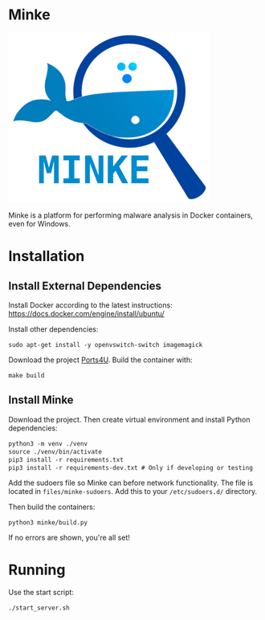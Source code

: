 # Minke

![alt text](files/minke.png)


Minke is a platform for performing malware analysis in Docker containers, even for Windows.


# Installation

## Install External Dependencies

Install Docker according to the latest instructions: https://docs.docker.com/engine/install/ubuntu/

Install other dependencies:
```
sudo apt-get install -y openvswitch-switch imagemagick
```

Download the project [Ports4U](https://github.com/bocajspear1/ports4u). Build the container with:
```
make build
```

## Install Minke

Download the project. Then create virtual environment and install Python dependencies:
```
python3 -m venv ./venv
source ./venv/bin/activate
pip3 install -r requirements.txt
pip3 install -r requirements-dev.txt # Only if developing or testing
```

Add the sudoers file so Minke can before network functionality. The file is located in `files/minke-sudoers`. Add this to your `/etc/sudoers.d/` directory.

Then build the containers:
```
python3 minke/build.py
```

If no errors are shown, you're all set!

# Running

Use the start script:
```
./start_server.sh
```